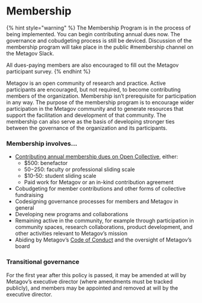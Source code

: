# Membership

{% hint style="warning" %}
The Membership Program is in the process of being implemented. You can begin contributing annual dues now. The governance and cobudgeting process is still be deviced. Discussion of the membership program will take place in the public #membership channel on the Metagov Slack.&#x20;

All dues-paying members are also encouraged to fill out the Metagov participant survey.&#x20;
{% endhint %}

Metagov is an open community of research and practice. Active participants are encouraged, but not required, to become contributing members of the organization. Membership isn’t prerequisite for participation in any way. The purpose of the membership program is to encourage wider participation in the Metagov community and to generate resources that support the facilitation and development of that community. The membership can also serve as the basis of developing stronger ties between the governance of the organization and its participants.

### Membership involves… <a href="#membership-involves" id="membership-involves"></a>

* [Contributing annual membership dues on Open Collective](https://opencollective.com/metagov#category-CONTRIBUTE), either:
  * $500: benefactor
  * $50-$250: faculty or professional sliding scale
  * $10-50: student sliding scale
  * Paid work for Metagov or an in-kind contribution agreement
* Cobudgeting for member contributions and other forms of collective fundraising
* Codesigning governance processes for members and Metagov in general
* Developing new programs and collaborations
* Remaining active in the community, for example through participation in community spaces, research collaborations, product development, and other activities relevant to Metagov’s mission
* Abiding by Metagov’s [Code of Conduct](https://metagov.pubpub.org/pub/cc-code-of-conduct/release/3) and the oversight of Metagov’s board

### Transitional governance <a href="#transitional-governance" id="transitional-governance"></a>

For the first year after this policy is passed, it may be amended at will by Metagov’s executive director (where amendments must be tracked publicly), and members may be appointed and removed at will by the executive director.
